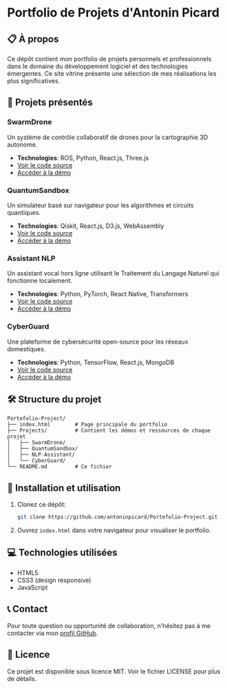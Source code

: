 # Portfolio de Projets d'Antonin Picard

## 📋 À propos

Ce dépôt contient mon portfolio de projets personnels et professionnels dans le domaine du développement logiciel et des technologies émergentes. Ce site vitrine présente une sélection de mes réalisations les plus significatives.

## 🚀 Projets présentés

### SwarmDrone
Un système de contrôle collaboratif de drones pour la cartographie 3D autonome.
- **Technologies**: ROS, Python, React.js, Three.js
- [Voir le code source](https://github.com/antoninpicard/Portefolio-Project/tree/main/Projects/SwarmDrone)
- [Accéder à la démo](Projects/SwarmDrone/demo/index.html)

### QuantumSandbox
Un simulateur basé sur navigateur pour les algorithmes et circuits quantiques.
- **Technologies**: Qiskit, React.js, D3.js, WebAssembly
- [Voir le code source](https://github.com/antoninpicard/Portefolio-Project/tree/main/Projects/QuantumSandbox)
- [Accéder à la démo](Projects/QuantumSandbox/demo/index.html)

### Assistant NLP
Un assistant vocal hors ligne utilisant le Traitement du Langage Naturel qui fonctionne localement.
- **Technologies**: Python, PyTorch, React Native, Transformers
- [Voir le code source](https://github.com/antoninpicard/Portefolio-Project/tree/main/Projects/NLP-Assistant)
- [Accéder à la démo](Projects/NLP-Assistant/demo/index.html)

### CyberGuard
Une plateforme de cybersécurité open-source pour les réseaux domestiques.
- **Technologies**: Python, TensorFlow, React.js, MongoDB
- [Voir le code source](https://github.com/antoninpicard/Portefolio-Project/tree/main/Projects/CyberGuard)
- [Accéder à la démo](Projects/CyberGuard/demo/index.html)

## 🛠️ Structure du projet

```
Portefolio-Project/
├── index.html        # Page principale du portfolio
├── Projects/         # Contient les démos et ressources de chaque projet
│   ├── SwarmDrone/
│   ├── QuantumSandbox/
│   ├── NLP-Assistant/
│   └── CyberGuard/
└── README.md         # Ce fichier
```

## 🔧 Installation et utilisation

1. Clonez ce dépôt:
   ```bash
   git clone https://github.com/antoninpicard/Portefolio-Project.git
   ```
2. Ouvrez `index.html` dans votre navigateur pour visualiser le portfolio.

## 💻 Technologies utilisées

- HTML5
- CSS3 (design responsive)
- JavaScript

## 📞 Contact

Pour toute question ou opportunité de collaboration, n'hésitez pas à me contacter via mon [profil GitHub](https://github.com/antoninpicard).

## 📄 Licence

Ce projet est disponible sous licence MIT. Voir le fichier LICENSE pour plus de détails.
